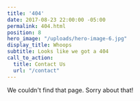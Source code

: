 ```yaml
---
title: '404'
date: 2017-08-23 22:00:00 -05:00
permalink: 404.html
position: 8
hero_image: "/uploads/hero-image-6.jpg"
display_title: Whoops
subtitle: Looks like we got a 404
call_to_action:
  title: Contact Us
  url: "/contact"
---
```


We couldn't find that page. Sorry about that!